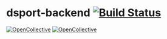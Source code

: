 # dsport-backend [![Build Status](https://travis-ci.com/Sebastian-Quast/dsport-backend.svg?token=X5QWk4ZzgEYzAkSezv7s&branch=master)](https://travis-ci.com/Sebastian-Quast/dsport-backend)
[![OpenCollective](https://travis-ci.com/Sebastian-Quast/dsport-backend.svg?token=X5QWk4ZzgEYzAkSezv7s&branch=master)](#Tests)
[![OpenCollective](https://travis-ci.com/Sebastian-Quast/dsport-backend.svg?token=X5QWk4ZzgEYzAkSezv7s&branch=master)](#sponsors)
